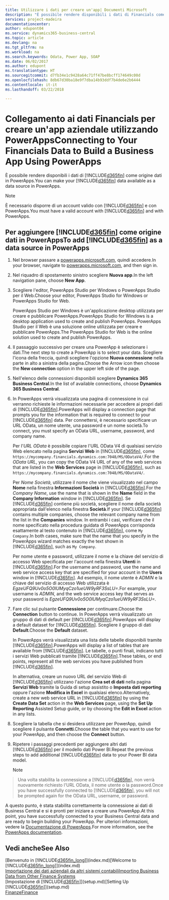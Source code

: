 ```yaml
---
title: Utilizzare i dati per creare un'app| Documenti Microsoft
description: "È possibile rendere disponibili i dati di Financials come origine dati e specificare un URL OData dei service Web per creare un'app aziendale utilizzando PowerApps."
services: project-madeira
documentationcenter: 
author: edupont04
ms.service: dynamics365-business-central
ms.topic: article
ms.devlang: na
ms.tgt_pltfrm: na
ms.workload: na
ms.search.keywords: Odata, Power App, SOAP
ms.date: 06/02/2017
ms.author: edupont
ms.translationtype: HT
ms.sourcegitcommit: d7fb34e1c9428a64c71ff47be8bcff174649c00d
ms.openlocfilehash: 8db67d30ba18e9f7dba14b93ddf7b4de6e2b6444
ms.contentlocale: it-it
ms.lasthandoff: 03/22/2018

---
```

# <a name="connecting-to-your-financials-data-to-build-a-business-app-using-powerapps"></a><span data-ttu-id="67f68-103">Collegamento ai dati Financials per creare un'app aziendale utilizzando PowerApps</span><span class="sxs-lookup"><span data-stu-id="67f68-103">Connecting to Your Financials Data to Build a Business App Using PowerApps</span></span>
<span data-ttu-id="67f68-104">È possibile rendere disponibili i dati di [!INCLUDE[d365fin](includes/d365fin_md.md)] come origine dati in PowerApps.</span><span class="sxs-lookup"><span data-stu-id="67f68-104">You can make your [!INCLUDE[d365fin](includes/d365fin_md.md)] data available as a data source in PowerApps.</span></span>  

> [!NOTE]  
>   <span data-ttu-id="67f68-105">È necessario disporre di un account valido con [!INCLUDE[d365fin](includes/d365fin_md.md)] e con PowerApps.</span><span class="sxs-lookup"><span data-stu-id="67f68-105">You must have a valid account with [!INCLUDE[d365fin](includes/d365fin_md.md)] and with PowerApps.</span></span>  

## <a name="to-add-included365finincludesd365finmdmd-as-a-data-source-in-powerapps"></a><span data-ttu-id="67f68-106">Per aggiungere [!INCLUDE[d365fin](includes/d365fin_md.md)] come origine dati in PowerApps</span><span class="sxs-lookup"><span data-stu-id="67f68-106">To add [!INCLUDE[d365fin](includes/d365fin_md.md)] as a data source in PowerApps</span></span>
1. <span data-ttu-id="67f68-107">Nel browser passare a [powerapps.microsoft.com](https://powerapps.microsoft.com/en-us/), quindi accedere.</span><span class="sxs-lookup"><span data-stu-id="67f68-107">In your browser, navigate to [powerapps.microsoft.com](https://powerapps.microsoft.com/en-us/), and then sign in.</span></span>
2. <span data-ttu-id="67f68-108">Nel riquadro di spostamento sinistro scegliere **Nuova app**.</span><span class="sxs-lookup"><span data-stu-id="67f68-108">In the left navigation pane, choose **New App**.</span></span>
3. <span data-ttu-id="67f68-109">Scegliere l'editor, PowerApps Studio per Windows o PowerApps Studio per il Web.</span><span class="sxs-lookup"><span data-stu-id="67f68-109">Choose your editor, PowerApps Studio for Windows or PowerApps Studio for Web.</span></span>

   <span data-ttu-id="67f68-110">PowerApps Studio per Windows è un'applicazione desktop utilizzata per creare e pubblicare PowerApps.</span><span class="sxs-lookup"><span data-stu-id="67f68-110">PowerApps Studio for Windows is a desktop application used to create and publish PowerApps.</span></span> <span data-ttu-id="67f68-111">PowerApps Studio per il Web è una soluzione online utilizzata per creare e pubblicare PowerApps.</span><span class="sxs-lookup"><span data-stu-id="67f68-111">The PowerApps Studio for Web is the online solution used to create and publish PowerApps.</span></span>
4. <span data-ttu-id="67f68-112">Il passaggio successivo per creare una PowerApp è selezionare i dati.</span><span class="sxs-lookup"><span data-stu-id="67f68-112">The next step to create a PowerApp is to select your data.</span></span> <span data-ttu-id="67f68-113">Scegliere l'icona della freccia, quindi scegliere l'opzione **Nuova connessione** nella parte in alto a sinistra della pagina.</span><span class="sxs-lookup"><span data-stu-id="67f68-113">Choose the Arrow icon then choose the **New connection** option in the upper left side of the page.</span></span>
5. <span data-ttu-id="67f68-114">Nell'elenco delle connessioni disponibili scegliere **Dynamics 365 Business Central**.</span><span class="sxs-lookup"><span data-stu-id="67f68-114">In the list of available connections, choose **Dynamics 365 Business Central**.</span></span>
6. <span data-ttu-id="67f68-115">In PowerApps verrà visualizzata una pagina di connessione in cui verranno richieste le informazioni necessarie per accedere ai propri dati di [!INCLUDE[d365fin](includes/d365fin_md.md)].</span><span class="sxs-lookup"><span data-stu-id="67f68-115">PowerApps will display a connection page that prompts you for the information that is required to connect to your [!INCLUDE[d365fin](includes/d365fin_md.md)] data.</span></span> <span data-ttu-id="67f68-116">Per connettersi, è necessario specificare un URL OData, un nome utente, una password e un nome società.</span><span class="sxs-lookup"><span data-stu-id="67f68-116">To connect, you must specify an OData URL, username, password, and company name.</span></span>

   <span data-ttu-id="67f68-117">Per l'*URL OData* è possibile copiare l'URL OData V4 di qualsiasi servizio Web elencato nella pagina **Servizi Web** in [!INCLUDE[d365fin](includes/d365fin_md.md)], come `https://mycompany.financials.dynamics.com:7048/MS/ODataV4/`.</span><span class="sxs-lookup"><span data-stu-id="67f68-117">For the *OData URL*, you can copy the OData V4 URL of any of the web services that are listed in the **Web Services** page in [!INCLUDE[d365fin](includes/d365fin_md.md)], such as `https://mycompany.financials.dynamics.com:7048/MS/ODataV4/`.</span></span>  

   <span data-ttu-id="67f68-118">Per *Nome Società*, utilizzare il nome che viene visualizzato nel campo **Nome** nella finestra **Informazioni Società** in [!INCLUDE[d365fin](includes/d365fin_md.md)].</span><span class="sxs-lookup"><span data-stu-id="67f68-118">For the *Company Name*, use the name that is shown in the **Name** field in the **Company Information** window in [!INCLUDE[d365fin](includes/d365fin_md.md)].</span></span> <span data-ttu-id="67f68-119">Se [!INCLUDE[d365fin](includes/d365fin_md.md)] contiene più società, scegliere il nome della società appropriata dall'elenco nella finestra **Società**.</span><span class="sxs-lookup"><span data-stu-id="67f68-119">If your [!INCLUDE[d365fin](includes/d365fin_md.md)] contains multiple companies, choose the relevant company name from the list in the **Companies** window.</span></span> <span data-ttu-id="67f68-120">In entrambi i casi, verificare che il nome specificato nella procedura guidata di PowerApps corrisponda esattamente al testo contenuto in [!INCLUDE[d365fin](includes/d365fin_md.md)], come `My Company`.</span><span class="sxs-lookup"><span data-stu-id="67f68-120">In both cases, make sure that the name that you specify in the PowerApps wizard matches exactly the text shown in [!INCLUDE[d365fin](includes/d365fin_md.md)], such as `My Company`.</span></span>

   <span data-ttu-id="67f68-121">Per nome utente e password, utilizzare il nome e la chiave del servizio di accesso Web specificata per l'account nella finestra **Utenti** in [!INCLUDE[d365fin](includes/d365fin_md.md)].</span><span class="sxs-lookup"><span data-stu-id="67f68-121">For the username and password, use the name and web service access key that are specified for your account in the **Users** window in [!INCLUDE[d365fin](includes/d365fin_md.md)].</span></span> <span data-ttu-id="67f68-122">Ad esempio, il nome utente è *ADMIN* e la chiave del servizio di accesso Web utilizzata è *EgzeUFQ9Uv0o5O0lUMyqCzo1ueUW9yRF3SsLU=*.</span><span class="sxs-lookup"><span data-stu-id="67f68-122">For example, your username is *ADMIN*, and the web service access key that serves as your password is *EgzeUFQ9Uv0o5O0lUMyqCzo1ueUW9yRF3SsLU=*.</span></span>
7. <span data-ttu-id="67f68-123">Fare clic sul pulsante **Connessione** per continuare.</span><span class="sxs-lookup"><span data-stu-id="67f68-123">Choose the **Connection** button to continue.</span></span> <span data-ttu-id="67f68-124">In PowerApps verrà visualizzato un gruppo di dati di default per [!INCLUDE[d365fin](includes/d365fin_md.md)].</span><span class="sxs-lookup"><span data-stu-id="67f68-124">PowerApps will display a default dataset for [!INCLUDE[d365fin](includes/d365fin_md.md)].</span></span> <span data-ttu-id="67f68-125">Scegliere il gruppo di dati **Default**.</span><span class="sxs-lookup"><span data-stu-id="67f68-125">Choose the **Default** dataset.</span></span>

   <span data-ttu-id="67f68-126">In PowerApps verrà visualizzata una lista delle tabelle disponibili tramite [!INCLUDE[d365fin](includes/d365fin_md.md)].</span><span class="sxs-lookup"><span data-stu-id="67f68-126">PowerApps will display a list of tables that are available from [!INCLUDE[d365fin](includes/d365fin_md.md)].</span></span> <span data-ttu-id="67f68-127">Le tabelle, o punti finali, indicano tutti i servizi Web pubblicati tramite [!INCLUDE[d365fin](includes/d365fin_md.md)].</span><span class="sxs-lookup"><span data-stu-id="67f68-127">These tables, or end points,  represent all the web services you have published from [!INCLUDE[d365fin](includes/d365fin_md.md)].</span></span>

   <span data-ttu-id="67f68-128">In alternativa, creare un nuovo URL del servizio Web di [!INCLUDE[d365fin](includes/d365fin_md.md)] utilizzano l'azione **Crea set di dati** nella pagina **Servizi Web** tramite la Guida di setup assistito o **Imposta dati reporting** oppure l'azione **Modifica in Excel** in qualsiasi elenco.</span><span class="sxs-lookup"><span data-stu-id="67f68-128">Alternatively, create a new web service URL in [!INCLUDE[d365fin](includes/d365fin_md.md)] by using the **Create Data Set** action in the **Web Services** page, using the **Set Up Reporting** Assisted Setup guide, or by choosing the **Edit in Excel** action in any lists.</span></span>
8. <span data-ttu-id="67f68-129">Scegliere la tabella che si desidera utilizzare per PowerApp, quindi scegliere il pulsante **Connetti**.</span><span class="sxs-lookup"><span data-stu-id="67f68-129">Choose the table that you want to use for your PowerApp, and then choose the **Connect** button.</span></span>
9. <span data-ttu-id="67f68-130">Ripetere i passaggi precedenti per aggiungere altri dati [!INCLUDE[d365fin](includes/d365fin_md.md)] per il modello dati Power BI.</span><span class="sxs-lookup"><span data-stu-id="67f68-130">Repeat the previous steps to add additional [!INCLUDE[d365fin](includes/d365fin_md.md)] data to your Power BI data model.</span></span>

   > [!NOTE]  
>    <span data-ttu-id="67f68-131">Una volta stabilita la connessione a [!INCLUDE[d365fin](includes/d365fin_md.md)], non verrà nuovamente richiesto l'URL OData, il nome utente o la password.</span><span class="sxs-lookup"><span data-stu-id="67f68-131">Once you have successfully connected to [!INCLUDE[d365fin](includes/d365fin_md.md)], you will not be prompted again for the OData URL, username, or password.</span></span>

<span data-ttu-id="67f68-132">A questo punto, è stata stabilita correttamente la connessione ai dati di Business Central e si è pronti per iniziare a creare una PowerApp.</span><span class="sxs-lookup"><span data-stu-id="67f68-132">At this point, you have successfully connected to your Business Central data and are ready to begin building your PowerApp.</span></span> <span data-ttu-id="67f68-133">Per ulteriori informazioni, vedere la [Documentazione di PowerApps](https://powerapps.microsoft.com/tutorials/getting-started/).</span><span class="sxs-lookup"><span data-stu-id="67f68-133">For more information, see the [PowerApps documentation](https://powerapps.microsoft.com/tutorials/getting-started/).</span></span>

## <a name="see-also"></a><span data-ttu-id="67f68-134">Vedi anche</span><span class="sxs-lookup"><span data-stu-id="67f68-134">See Also</span></span>
<span data-ttu-id="67f68-135">[Benvenuto in [!INCLUDE[d365fin_long](includes/d365fin_long_md.md)]](index.md)</span><span class="sxs-lookup"><span data-stu-id="67f68-135">[Welcome to [!INCLUDE[d365fin_long](includes/d365fin_long_md.md)]](index.md)</span></span>  
[<span data-ttu-id="67f68-136">Importazione dei dati aziendali da altri sistemi contabili</span><span class="sxs-lookup"><span data-stu-id="67f68-136">Importing Business Data from Other Finance Systems</span></span>](upload-data.md)  
<span data-ttu-id="67f68-137">[Impostazione di [!INCLUDE[d365fin](includes/d365fin_md.md)]](setup.md)</span><span class="sxs-lookup"><span data-stu-id="67f68-137">[Setting Up [!INCLUDE[d365fin](includes/d365fin_md.md)]](setup.md)</span></span>  
[<span data-ttu-id="67f68-138">Finanze</span><span class="sxs-lookup"><span data-stu-id="67f68-138">Finance</span></span>](finance.md)  

